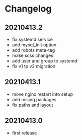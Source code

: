 # Changelog

## 20210413.2

* fix systemd service
* add mysql_init option
* add robots meta-tag
* make scss changes
* add user and group to systemd
* fix v1 tp v2 migration

## 20210413.1

* move nginx restart into setup
* add mising packages
* fix paths and layout

## 20210413.0

* first release
